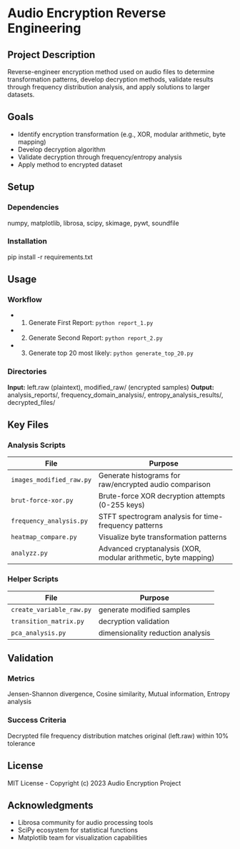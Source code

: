 # Audio Encryption Reverse Engineering

## Project Description
Reverse-engineer encryption method used on audio files to determine transformation patterns, develop decryption methods, validate results through frequency distribution analysis, and apply solutions to larger datasets.

## Goals
- Identify encryption transformation (e.g., XOR, modular arithmetic, byte mapping)
- Develop decryption algorithm
- Validate decryption through frequency/entropy analysis
- Apply method to encrypted dataset

## Setup
### Dependencies
numpy, matplotlib, librosa, scipy, skimage, pywt, soundfile

### Installation
pip install -r requirements.txt

## Usage
### Workflow
- 1. Generate First Report: `python report_1.py`
- 2. Generate Second Report: `python report_2.py`
- 3. Generate top 20 most likely: `python generate_top_20.py`

### Directories
**Input:** left.raw (plaintext), modified_raw/ (encrypted samples)
**Output:** analysis_reports/, frequency_domain_analysis/, entropy_analysis_results/, decrypted_files/

## Key Files
### Analysis Scripts
| File | Purpose |
|------|---------|
| `images_modified_raw.py` | Generate histograms for raw/encrypted audio comparison |
| `brut-force-xor.py` | Brute-force XOR decryption attempts (0-255 keys) |
| `frequency_analysis.py` | STFT spectrogram analysis for time-frequency patterns |
| `heatmap_compare.py` | Visualize byte transformation patterns |
| `analyzz.py` | Advanced cryptanalysis (XOR, modular arithmetic, byte mapping) |

### Helper Scripts
| File | Purpose |
|------|---------|
| `create_variable_raw.py` | generate modified samples |
| `transition_matrix.py` | decryption validation |
| `pca_analysis.py` | dimensionality reduction analysis |

## Validation
### Metrics
Jensen-Shannon divergence, Cosine similarity, Mutual information, Entropy analysis

### Success Criteria
Decrypted file frequency distribution matches original (left.raw) within 10% tolerance

## License
MIT License - Copyright (c) 2023 Audio Encryption Project

## Acknowledgments
- Librosa community for audio processing tools
- SciPy ecosystem for statistical functions
- Matplotlib team for visualization capabilities
